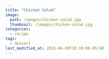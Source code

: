 ```yaml
---
title: "Chicken Salad"
image: 
  path: /images/chicken-salad.jpg
  thumbnail: /images/chicken-salad.jpg
categories:
  - recipe
tags:
  - dessert
last_modified_at: 2025-04-09T10:19:00-05:00
---
```

